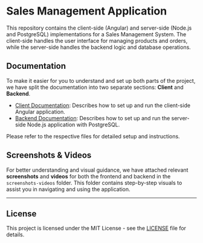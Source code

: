 # Sales Management Application

This repository contains the client-side (Angular) and server-side (Node.js and PostgreSQL) implementations for a Sales Management System. The client-side handles the user interface for managing products and orders, while the server-side handles the backend logic and database operations.

## Documentation

To make it easier for you to understand and set up both parts of the project, we have split the documentation into two separate sections: **Client** and **Backend**.

- [Client Documentation](client.md): Describes how to set up and run the client-side Angular application.
- [Backend Documentation](backend.md): Describes how to set up and run the server-side Node.js application with PostgreSQL.

Please refer to the respective files for detailed setup and instructions.

## Screenshots & Videos

For better understanding and visual guidance, we have attached relevant **screenshots** and **videos** for both the frontend and backend in the `screenshots-videos` folder. This folder contains step-by-step visuals to assist you in navigating and using the application.

---

## License

This project is licensed under the MIT License - see the [LICENSE](LICENSE) file for details.
